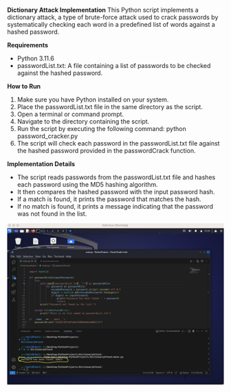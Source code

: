 **Dictionary Attack Implementation**
This Python script implements a dictionary attack, a type of brute-force attack used to crack passwords by systematically checking each word in a predefined list of words against a hashed password.


**Requirements**
* Python 3.11.6
* passwordList.txt: A file containing a list of passwords to be checked against the hashed password.


**How to Run**
1. Make sure you have Python installed on your system.
2. Place the passwordList.txt file in the same directory as the script.
3. Open a terminal or command prompt.
4. Navigate to the directory containing the script.
5. Run the script by executing the following command:  python password_cracker.py
6. The script will check each password in the passwordList.txt file against the hashed password provided in the passwordCrack function.

**Implementation Details**
* The script reads passwords from the passwordList.txt file and hashes each password using the MD5 hashing algorithm.
* It then compares the hashed password with the input password hash.
* If a match is found, it prints the password that matches the hash.
* If no match is found, it prints a message indicating that the password was not found in the list.

![Screenshot](PasswordFound.jpg)

